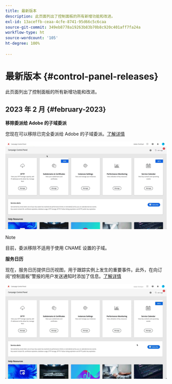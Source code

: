 ```yaml
---
title: 最新版本
description: 此页面列出了控制面板的所有新增功能和改进。
exl-id: 13aceffb-ceaa-4cfe-8741-95d66c5c6caa
source-git-commit: 349eb8778a19263b83b70b8c920c401aff7fa24a
workflow-type: ht
source-wordcount: '105'
ht-degree: 100%

---
```


# 最新版本 {#control-panel-releases}

此页面列出了控制面板的所有新增功能和改进。

## 2023 年 2 月 {#february-2023}

**移除委派给 Adobe 的子域委派**

您现在可以移除已完全委派给 Adobe 的子域委派。[了解详情](../subdomains-certificates/using/remove-delegated-subdomains.md)

![](assets/do-not-localize/gif-delegation.gif)

>[!NOTE]
>
>目前，委派移除不适用于使用 CNAME 设置的子域。

**服务日历**

现在，服务日历提供日历视图，用于跟踪实例上发生的重要事件。此外，在向订阅“控制面板”警报的用户发送通知时添加了信息。[了解详情](../service-events/service-events.md)

![](assets/do-not-localize/gif-calendar.gif)
